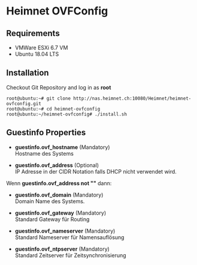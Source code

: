# Heimnet OVFConfig

## Requirements

- VMWare ESXi 6.7 VM
- Ubuntu 18.04 LTS

## Installation

Checkout Git Repository and log in as **root**

```
root@ubuntu:~# git clone http://nas.heimnet.ch:10080/Heimnet/heimnet-ovfconfig.git
root@ubuntu:~# cd heimnet-ovfconfig
root@ubuntu:~/heimnet-ovfconfig# ./install.sh
```

## Guestinfo Properties

* **guestinfo.ovf_hostname** (Mandatory)\
  Hostname des Systems

* **guestinfo.ovf_address** (Optional)\
  IP Adresse in der CIDR Notation falls DHCP nicht verwendet wird.

Wenn **guestinfo.ovf_address not ""** dann:

* **guestinfo.ovf_domain** (Mandatory)\
  Domain Name des Systems.

* **guestinfo.ovf_gateway** (Mandatory)\
  Standard Gateway für Routing

* **guestinfo.ovf_nameserver** (Mandatory)\
  Standard Nameserver für Namensauflösung

* **guestinfo.ovf_ntpserver** (Mandatory)\
  Standard Zeitserver für Zeitsynchronisierung